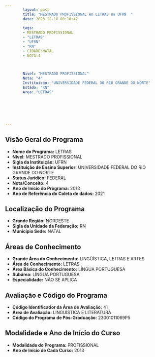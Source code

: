 ```yaml
---
        layout: post
        title: "MESTRADO PROFISSIONAL em LETRAS na UFRN  "
        date: 2023-12-18 00:10:42
     
        tags:
        - MESTRADO PROFISSIONAL
        - "LETRAS"
        - "UFRN"
        - "RN"
        - CIDADE:NATAL
        - NOTA:4
        
       

        Nivel: "MESTRADO PROFISSIONAL"
        Nota: "4"
        Instituicao: "UNIVERSIDADE FEDERAL DO RIO GRANDE DO NORTE"
        Estado: "RN"
        Area: "LETRAS"
        
        
        
        
        
        
---
```

## Visão Geral do Programa
- **Nome do Programa:** LETRAS
- **Nível:** MESTRADO PROFISSIONAL
- **Sigla da Instituição:** UFRN
- **Instituição de Ensino Superior:** UNIVERSIDADE FEDERAL DO RIO GRANDE DO NORTE
- **Status Jurídico:** FEDERAL
- **Nota/Conceito:** 4
- **Ano de Início do Programa:** 2013
- **Ano de Referência do Coleta de dados:** 2021

## Localização do Programa
- **Grande Região:** NORDESTE
- **Sigla da Unidade da Federação:** RN
- **Município Sede:** NATAL

## Áreas de Conhecimento
- **Grande Área do Conhecimento:** LINGÜÍSTICA, LETRAS E ARTES
- **Área de Conhecimento:** LETRAS
- **Área Básica do Conhecimento:** LÍNGUA PORTUGUESA
- **Subárea:** LÍNGUA PORTUGUESA
- **Especialidade:** NÃO SE APLICA

## Avaliação e Código do Programa
- **Código Identificador da Área de Avaliação:** 41
- **Área de Avaliação:** LINGUÍSTICA E LITERATURA
- **Código do Programa de Pós-Graduação:** 23001011069P5


## Modalidade e Ano de Início do Curso
- **Modalidade do Programa:** PROFISSIONAL
- **Ano de Início de Cada Curso:** 2013
